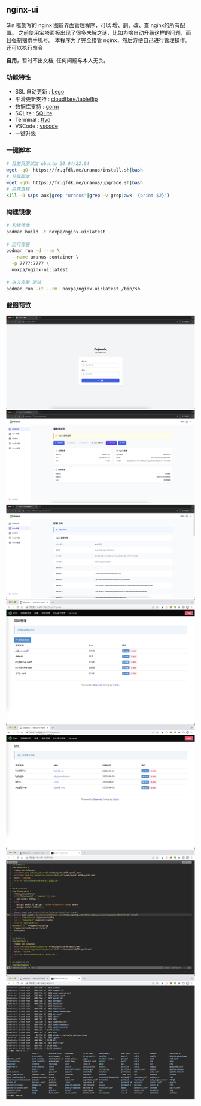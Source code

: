 ## nginx-ui

Gin 框架写的 nginx 图形界面管理程序，可以 增、删、改、查 nginx的所有配置。
之前使用宝塔面板出现了很多未解之谜，比如为啥自动升级这样的问题，而且强制捆绑手机号。
本程序为了完全接管 nginx，然后方便自己进行管理操作。
还可以执行命令

**自用**，暂时不出文档, 任何问题与本人无关。

### 功能特性

* SSL 自动更新 : [Lego](https://github.com/go-acme/lego)
* 平滑更新支持 : [cloudflare/tableflip](https://github.com/cloudflare/tableflip)
* 数据库支持 : [gorm](https://github.com/go-gorm/gorm)
* SQLite : [SQLite](https://github.com/go-gorm/sqlite)
* Terminal : [ttyd](https://github.com/tsl0922/ttyd)
* VSCode : [vscode](https://github.com/microsoft/vscode)
* 一键升级

### 一键脚本

```bash
# 目前只测试过 ubuntu 20.04/22.04
wget -qO- https://fr.qfdk.me/uranus/install.sh|bash
# 升级脚本
wget -qO- https://fr.qfdk.me/uranus/upgrade.sh|bash
# 杀死进程
kill -9 $(ps aux|grep "uranus"|grep -v grep|awk '{print $2}')
```

### 构建镜像

```bash
# 构建镜像
podman build -t noxpa/nginx-ui:latest .

# 运行容器
podman run -d --rm \
  --name uranus-container \
  -p 7777:7777 \
  noxpa/nginx-ui:latest

# 进入容器 测试
podman run -it --rm  noxpa/nginx-ui:latest /bin/sh
```

### 截图预览

![login.png](./docs/login.png)
![dashboard.png](./docs/dashboard.png)
![nginx.png](./docs/nginx_default.png)
![sites.png](./docs/sites.png)
![ssl.png](./docs/ssl.png)
![terminal.png](./docs/terminal.png)
![terminal2.png](./docs/terminal2.png)
